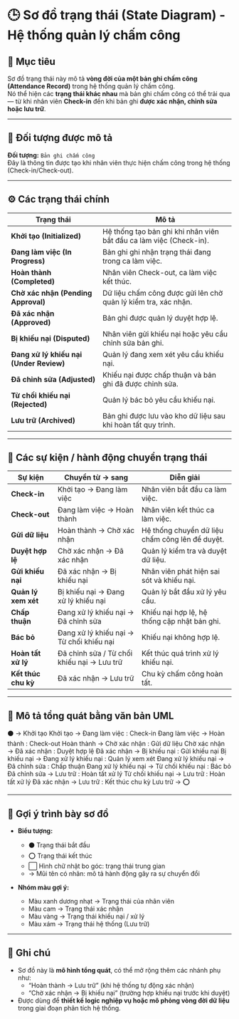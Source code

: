 # 🕒 Sơ đồ trạng thái (State Diagram) - Hệ thống quản lý chấm công

## 🎯 Mục tiêu
Sơ đồ trạng thái này mô tả **vòng đời của một bản ghi chấm công (Attendance Record)** trong hệ thống quản lý chấm công.  
Nó thể hiện các **trạng thái khác nhau** mà bản ghi chấm công có thể trải qua — từ khi nhân viên **Check-in** đến khi bản ghi **được xác nhận, chỉnh sửa hoặc lưu trữ**.

---

## 🧩 Đối tượng được mô tả
**Đối tượng:** `Bản ghi chấm công`  
Đây là thông tin được tạo khi nhân viên thực hiện chấm công trong hệ thống (Check-in/Check-out).

---

## ⚙️ Các trạng thái chính

| Trạng thái | Mô tả |
|-------------|-------|
| **Khởi tạo (Initialized)** | Hệ thống tạo bản ghi khi nhân viên bắt đầu ca làm việc (Check-in). |
| **Đang làm việc (In Progress)** | Bản ghi ghi nhận trạng thái đang trong ca làm việc. |
| **Hoàn thành (Completed)** | Nhân viên Check-out, ca làm việc kết thúc. |
| **Chờ xác nhận (Pending Approval)** | Dữ liệu chấm công được gửi lên chờ quản lý kiểm tra, xác nhận. |
| **Đã xác nhận (Approved)** | Bản ghi được quản lý duyệt hợp lệ. |
| **Bị khiếu nại (Disputed)** | Nhân viên gửi khiếu nại hoặc yêu cầu chỉnh sửa bản ghi. |
| **Đang xử lý khiếu nại (Under Review)** | Quản lý đang xem xét yêu cầu khiếu nại. |
| **Đã chỉnh sửa (Adjusted)** | Khiếu nại được chấp thuận và bản ghi đã được chỉnh sửa. |
| **Từ chối khiếu nại (Rejected)** | Quản lý bác bỏ yêu cầu khiếu nại. |
| **Lưu trữ (Archived)** | Bản ghi được lưu vào kho dữ liệu sau khi hoàn tất quy trình. |

---

## 🔁 Các sự kiện / hành động chuyển trạng thái

| Sự kiện | Chuyển từ → sang | Diễn giải |
|----------|------------------|-----------|
| **Check-in** | Khởi tạo → Đang làm việc | Nhân viên bắt đầu ca làm việc. |
| **Check-out** | Đang làm việc → Hoàn thành | Nhân viên kết thúc ca làm việc. |
| **Gửi dữ liệu** | Hoàn thành → Chờ xác nhận | Hệ thống chuyển dữ liệu chấm công lên để duyệt. |
| **Duyệt hợp lệ** | Chờ xác nhận → Đã xác nhận | Quản lý kiểm tra và duyệt dữ liệu. |
| **Gửi khiếu nại** | Đã xác nhận → Bị khiếu nại | Nhân viên phát hiện sai sót và khiếu nại. |
| **Quản lý xem xét** | Bị khiếu nại → Đang xử lý khiếu nại | Quản lý bắt đầu xử lý yêu cầu. |
| **Chấp thuận** | Đang xử lý khiếu nại → Đã chỉnh sửa | Khiếu nại hợp lệ, hệ thống cập nhật bản ghi. |
| **Bác bỏ** | Đang xử lý khiếu nại → Từ chối khiếu nại | Khiếu nại không hợp lệ. |
| **Hoàn tất xử lý** | Đã chỉnh sửa / Từ chối khiếu nại → Lưu trữ | Kết thúc quá trình xử lý khiếu nại. |
| **Kết thúc chu kỳ** | Đã xác nhận → Lưu trữ | Chu kỳ chấm công hoàn tất. |

---

## 🧭 Mô tả tổng quát bằng văn bản UML
⚫ → Khởi tạo
Khởi tạo → Đang làm việc : Check-in
Đang làm việc → Hoàn thành : Check-out
Hoàn thành → Chờ xác nhận : Gửi dữ liệu
Chờ xác nhận → Đã xác nhận : Duyệt hợp lệ
Đã xác nhận → Bị khiếu nại : Gửi khiếu nại
Bị khiếu nại → Đang xử lý khiếu nại : Quản lý xem xét
Đang xử lý khiếu nại → Đã chỉnh sửa : Chấp thuận
Đang xử lý khiếu nại → Từ chối khiếu nại : Bác bỏ
Đã chỉnh sửa → Lưu trữ : Hoàn tất xử lý
Từ chối khiếu nại → Lưu trữ : Hoàn tất xử lý
Đã xác nhận → Lưu trữ : Kết thúc chu kỳ
Lưu trữ → ⭕

---

## 🧱 Gợi ý trình bày sơ đồ

- **Biểu tượng:**
  - ⚫ Trạng thái bắt đầu  
  - ⭕ Trạng thái kết thúc  
  - ⬜ Hình chữ nhật bo góc: trạng thái trung gian  
  - → Mũi tên có nhãn: mô tả hành động gây ra sự chuyển đổi

- **Nhóm màu gợi ý:**
  - Màu xanh dương nhạt → Trạng thái của nhân viên  
  - Màu cam → Trạng thái xác nhận  
  - Màu vàng → Trạng thái khiếu nại / xử lý  
  - Màu xám → Trạng thái hệ thống (Lưu trữ)

---

## 📘 Ghi chú
- Sơ đồ này là **mô hình tổng quát**, có thể mở rộng thêm các nhánh phụ như:
  - “Hoàn thành → Lưu trữ” (khi hệ thống tự động xác nhận)
  - “Chờ xác nhận → Bị khiếu nại” (trường hợp khiếu nại trước khi duyệt)
- Được dùng để **thiết kế logic nghiệp vụ hoặc mô phỏng vòng đời dữ liệu** trong giai đoạn phân tích hệ thống.


